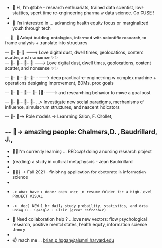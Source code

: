 - 👋 Hi, I’m @bbe  - research enthuasiats, trained data scientist, love statitics, spent time re-engineering pharma w data science. Go CUSE !
-   
- 👀 I’m interested in ... advancing health equity focus on marginalized youth through tech  

-- 👀- 👀  Adept building ontologies, informed with scientific research, to frame analysis + translate into structures  

-- 👀- 👀-  👀 ---> Love digital dust, dwell times, geolocations, content scatter, and nonsense  ✨✨  
-- 👀- 👀-- 👀- 👀 ---> Love digital dust, dwell times, geolocations, content scatter, and nonsense  ✨✨  

-- 👀- 👀-- 👀- 👀- ----> deep practical re-engineering w complex machine + operations designing improvement, BOMs, prod goals 

-- 👀- 👀-- 👀-- 👀- 👀✨----> and researching behavior to move a goal post  

-- 👀- 👀-- 👀- 👀- ...> Investigate new social paradigms, mechanisms of influence, simulacrum structures, and nascent indicators  

-- 👀- 👀--> Role models -> Leanrning Salon, F. Chollet, 

-- 👀-> amazing people: Chalmers,D. , Baudrillard, J., 
-   
- 🌱✨ I’m currently learning ... REDcap! doing a nursing research project
- 
-  (reading) a study in cultural metaphyscis - Jean Bauldrillard
-  
- 🌱✨✨ -> Fall 2021 - finishing application for doctorate in information science  
- 
-     -> What have I done? open TREE in resume folder for a high-level PROJECT VISUAL
-     -> (dec) NEW 1 hr daily study probaility, statistics, and data using R - Speegle + Clair (great refresher)  
- 💞️ Need collaboration help ? ...love new vectors: flow psychological research, positive mental states, health equity, information science theory  
- 
- 📫 reach me ... brian.p.hogan@alumni.harvard.edu  

<!---
bbe2/bbe2 is a ✨ special ✨ repository because its `README.md` (this file) appears on your GitHub profile.
You can click the Preview link to take a look at your changes.
--->
